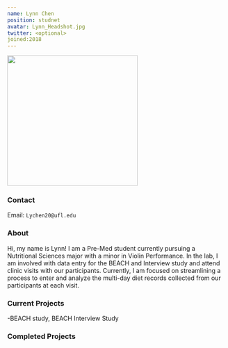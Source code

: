 ```yaml
---
name: Lynn Chen 
position: studnet
avatar: Lynn_Headshot.jpg
twitter: <optional>
joined:2018
---
```


<img width="300" src="{{site.baseurl}}/images/people/{{page.avatar}}" data-action="zoom">

### Contact

Email: `Lychen20@ufl.edu`<br>

### About

Hi, my name is Lynn! I am a Pre-Med student currently pursuing a Nutritional Sciences major with a minor in Violin Performance. In the lab, I am involved with data entry for the BEACH and Interview study and attend clinic visits with our participants. Currently, I am focused on streamlining a process to enter and analyze the multi-day diet records collected from our participants at each visit.

### Current Projects

-BEACH study, BEACH Interview Study

### Completed Projects 

